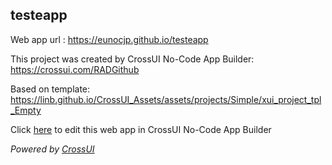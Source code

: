## testeapp
Web app url : https://eunocjp.github.io/testeapp

This project was created by CrossUI No-Code App Builder: https://crossui.com/RADGithub

Based on template: https://linb.github.io/CrossUI_Assets/assets/projects/Simple/xui_project_tpl_Empty

Click [here](https://crossui.com/RADGithub/#!from=github&owner=eunocjp&repo=testeapp) to edit this web app in CrossUI No-Code App Builder

<i>Powered by [CrossUI](https://crossui.com)</i>
